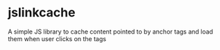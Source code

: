 jslinkcache
===========

A simple JS library to cache content pointed to by anchor tags and load them when user clicks on the tags
